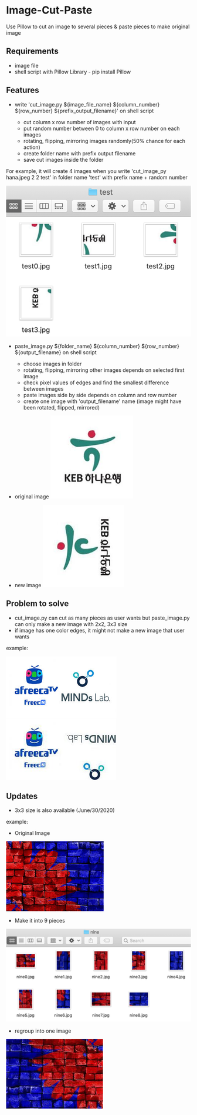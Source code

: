 # Image-Cut-Paste
Use Pillow to cut an image to several pieces &amp;  paste pieces to make original image

## Requirements

* image file
* shell script with Pillow Library - pip install Pillow

## Features

- write 'cut_image.py ${image_file_name} ${column_number}  ${row_number} ${prefix_output_filename}' on shell script

  - cut column x row number of images with input
  - put random number between 0 to column x row number on each images
  - rotating, flipping, mirroring images randomly(50% chance for each action)
  - create folder name with prefix output filename
  - save cut images inside the folder

For example, it will create 4 images when you write 'cut_image_py hana.jpeg 2 2 test' in folder name 'test' with prefix name + random number

![](res/1.png)

- paste_image.py ${folder_name} ${column_number}  ${row_number} ${output_filename} on shell script

  - choose images in folder
  - rotating, flipping, mirroring other images depends on selected first image
  - check pixel values of edges and find the smallest difference between images
  - paste images side by side depends on column and row number
  - create one image with 'output_filename' name (image might have been rotated, flipped, mirrored)
  
* original image
![](res/hana.jpeg)

* new image
![](res/newhana.jpg)

## Problem to solve

- cut_image.py can cut as many pieces as user wants but paste_image.py can only make a new image with 2x2, 3x3 size
- if image has one color edges, it might not make a new image that user wants

example:

![](res/mindsLabInfo.jpeg)
![](res/newmindslab.jpg)

## Updates

- 3x3 size is also available (June/30/2020)

example:

* Original Image

![](res/images.jpeg)

* Make it into 9 pieces

![](res/nine_part.png)

* regroup into one image

![](res/nine.jpg)
